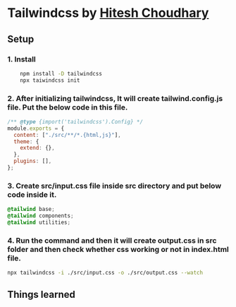 # Tailwindcss by [Hitesh Choudhary](https://hiteshchoudhary.com/)

## Setup

### 1. Install

```bash
    npm install -D tailwindcss
    npx taiwindcss init
```

### 2. After initializing tailwindcss, It will create tailwind.config.js file. Put the below code in this file.

```js
/** @type {import('tailwindcss').Config} */
module.exports = {
  content: ["./src/**/*.{html,js}"],
  theme: {
    extend: {},
  },
  plugins: [],
};
```

### 3. Create src/input.css file inside src directory and put below code inside it.

```css
@tailwind base;
@tailwind components;
@tailwind utilities;
```

### 4. Run the command and then it will create output.css in src folder and then check whether css working or not in index.html file.

```bash
npx tailwindcss -i ./src/input.css -o ./src/output.css --watch
```


## Things learned

